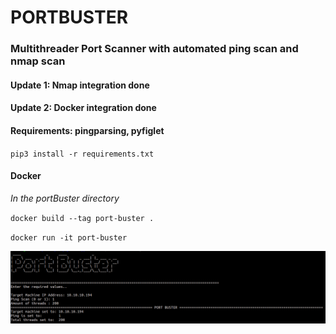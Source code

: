 # PORTBUSTER

### Multithreader Port Scanner with automated ping scan and nmap scan

#### Update 1: Nmap integration done
#### Update 2: Docker integration done

#### Requirements: pingparsing, pyfiglet

`pip3 install -r requirements.txt`

#### Docker
*In the portBuster directory*

`docker build --tag port-buster .`

`docker run -it port-buster`

![](./images/sample.png)
